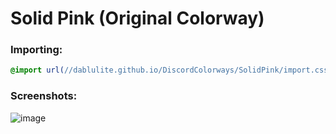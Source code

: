 # Solid Pink (Original Colorway)

### Importing:
```css
@import url(//dablulite.github.io/DiscordColorways/SolidPink/import.css);
```

### Screenshots:
![image](https://github.com/DaBluLite/DiscordColorways/assets/73998678/71a3ae5b-64a0-400f-ac69-fc833e97a6d2)

